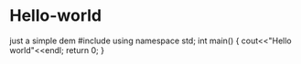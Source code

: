 # Hello-world
just a simple dem
#include <iostream>
  using namespace std;
  int main()
  {
  cout<<"Hello world"<<endl;
  return 0;
  }
  
